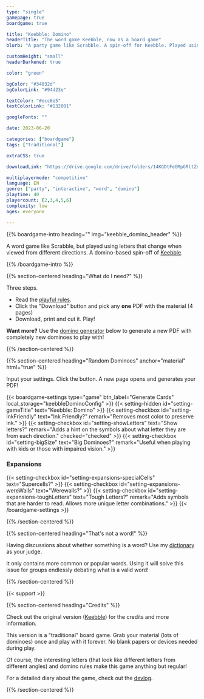 ```yaml
---
type: "single"
gamepage: true
boardgame: true

title: "Keebble: Domino"
headerTitle: "The word game Keebble, now as a board game"
blurb: "A party game like Scrabble. A spin-off for Keebble. Played using dominoes and a special font where each letter is ... multiple letters."

customHeight: "small"
headerDarkened: true

color: "green"

bgColor: "#34032d"
bgColorLink: "#94d23e"

textColor: "#ecc6e5"
textColorLink: "#132001"

googleFonts: ""

date: 2023-06-20

categories: ["boardgame"]
tags: ["traditional"]

extraCSS: true

downloadLink: "https://drive.google.com/drive/folders/14KGDtFeGMpGRltZorC6shHr3pYXGk5MQ"

multiplayermode: "competitive"
language: EN
genre: ["party", "interactive", "word", "domino"]
playtime: 40
playercount: [2,3,4,5,6]
complexity: low
ages: everyone

---
```



{{% boardgame-intro heading="" img="keebble_domino_header" %}}

A word game like Scrabble, but played using letters that change when viewed from different directions. A domino-based spin-off of [Keebble](https://pandaqi.com/keebble).

{{% /boardgame-intro %}}

{{% section-centered heading="What do I need?" %}}

Three steps.
* Read the [playful rules](rules). 
* Click the "Download" button and pick any **one** PDF with the material (4 pages)
* Download, print and cut it. Play!

**Want more?** Use the [domino generator](#material) below to generate a new PDF with completely new dominoes to play with!

{{% /section-centered %}}


{{% section-centered heading="Random Dominoes" anchor="material" html="true" %}}

<p>Input your settings. Click the button. A new page opens and generates your PDF!</p>

{{< boardgame-settings type="game" btn_label="Generate Cards" local_storage="keebbleDominoConfig" >}}
	{{< setting-hidden id="setting-gameTitle" text="Keebble: Domino" >}}
  {{< setting-checkbox id="setting-inkFriendly" text="Ink Friendly?" remark="Removes most color to preserve ink." >}}
  {{< setting-checkbox id="setting-showLetters" text="Show letters?" remark="Adds a hint on the symbols about what letter they are from each direction." checked="checked" >}}
  {{< setting-checkbox id="setting-bigSize" text="Big Dominoes?" remark="Useful when playing with kids or those with impaired vision." >}}

  <h3>Expansions</h3>
  {{< setting-checkbox id="setting-expansions-specialCells" text="Supercells?" >}}
  {{< setting-checkbox id="setting-expansions-wereWalls" text="Werewalls?" >}}
  {{< setting-checkbox id="setting-expansions-toughLetters" text="Tough Letters?" remark="Adds symbols that are harder to read. Allows more unique letter combinations." >}}
{{< /boardgame-settings >}}

{{% /section-centered %}}

{{% section-centered heading="That's not a word!" %}}

Having discussions about whether something is a word? Use my [dictionary](/tools/dictionary) as your judge.

It only contains more common or popular words. Using it will solve this issue for groups endlessly debating what is a valid word!

{{% /section-centered %}}

{{< support >}}

{{% section-centered heading="Credits" %}}

Check out the original version ([Keebble](https://pandaqi.com/keebble)) for the credits and more information.

This version is a "traditional" board game. Grab your material (lots of dominoes) once and play with it forever. No blank papers or devices needed during play.

Of course, the interesting letters (that look like different letters from different angles) and domino rules make this game anything but regular!

For a detailed diary about the game, check out the [devlog](https://pandaqi.com/blog/boardgames/keebble-domino).

{{% /section-centered %}}
